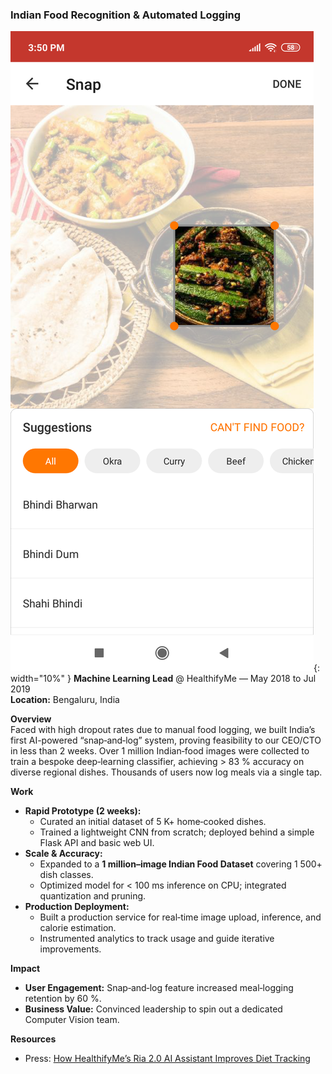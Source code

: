 ### Indian Food Recognition & Automated Logging

![Food Recognition UI](assets/hfme_food.png){: width="10%" }
**Machine Learning Lead** @ HealthifyMe  — May 2018 to Jul 2019  
**Location:** Bengaluru, India

**Overview**  
Faced with high dropout rates due to manual food logging, we built India’s first AI-powered “snap‐and‐log” system, proving feasibility to our CEO/CTO in less than 2 weeks. Over 1 million Indian‐food images were collected to train a bespoke deep‐learning classifier, achieving > 83 % accuracy on diverse regional dishes. Thousands of users now log meals via a single tap.

**Work**  
- **Rapid Prototype (2 weeks):**  
  - Curated an initial dataset of 5 K+ home‐cooked dishes.  
  - Trained a lightweight CNN from scratch; deployed behind a simple Flask API and basic web UI.  
- **Scale & Accuracy:**  
  - Expanded to a **1 million–image Indian Food Dataset** covering 1 500+ dish classes.  
  - Optimized model for < 100 ms inference on CPU; integrated quantization and pruning.  
- **Production Deployment:**  
  - Built a production service for real‐time image upload, inference, and calorie estimation.  
  - Instrumented analytics to track usage and guide iterative improvements.

**Impact**
- **User Engagement:** Snap‐and‐log feature increased meal‐logging retention by 60 %.  
- **Business Value:** Convinced leadership to spin out a dedicated Computer Vision team.

**Resources**  
- Press: [How HealthifyMe’s Ria 2.0 AI Assistant Improves Diet Tracking](https://indianexpress.com/article/technology/social/healthifyme-wants-to-improve-your-diet-with-its-ria2-0-ai-assistant-here-is-how-5544698/)
